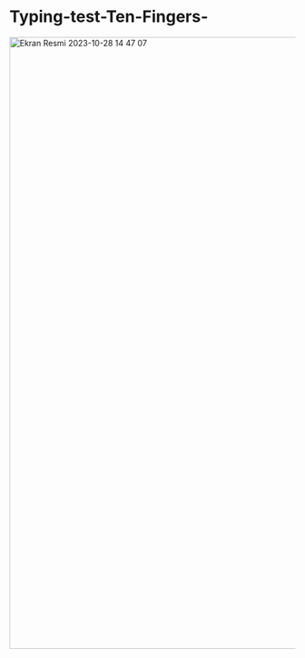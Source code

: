 # Typing-test-Ten-Fingers-
<img width="1077" alt="Ekran Resmi 2023-10-28 14 47 07" src="https://github.com/ErdincOzdemirr/Typing-test-Ten-Fingers-/assets/127399545/b5a6e7bf-3290-465c-88c4-e1fb22d1be2b">
